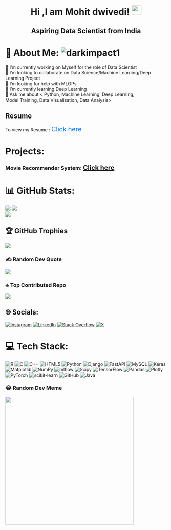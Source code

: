 <h1 align="center" > Hi ,I am Mohit dwivedi! <img src="https://raw.githubusercontent.com/debdutgoswami/debdutgoswami/master/assets/gifs/Hi.gif" width="30px"> </h1>
<h2 align="center">Aspiring Data Scientist from India</h2>

# 💫 About Me:                                 <img src="https://komarev.com/ghpvc/?username=darkimpact1&label=Profile%20views&color=0e75b6&style=flat" alt="darkimpact1" /> 
🔭 I’m currently working on Myself for the role of Data Scientist <br>👯 I’m looking to collaborate on Data Science/Machine Learning/Deep Learning Project<br>🤝 I’m looking for help with MLOPs<br>🌱 I’m currently learning Deep Learning<br>💬 Ask me about < Python, Machine Learning, Deep Learning,<br>Model Training, Data Visualisation, Data Analysis><br>

## Resume
To view my Resume : <a href="https://drive.google.com/file/d/12-j7yIfVLb_2Q-OoqcT4ItyKv15HvOhC/view" target="_blank" style="font-size: 20px; text-decoration: none; color: #007bff;">Click here </a> 




# Projects: 
<h3>Movie Recommender System:   <a href="https://mltrainedmodel-mohit-dwivedi.streamlit.app" style="font-size: 20px;">Click here </a>
</h3>


# 📊 GitHub Stats:
![](https://github-readme-stats.vercel.app/api?username=DarkImpact1&theme=radical&hide_border=false&include_all_commits=false&count_private=false)
![](https://github-readme-streak-stats.herokuapp.com/?user=DarkImpact1&theme=radical&hide_border=false)<br>
![](https://github-readme-stats.vercel.app/api/top-langs/?username=DarkImpact1&theme=radical&hide_border=false&include_all_commits=false&count_private=false&layout=compact)

## 🏆 GitHub Trophies
![](https://github-profile-trophy.vercel.app/?username=DarkImpact1&theme=radical&no-frame=false&no-bg=false&margin-w=4)

### ✍️ Random Dev Quote
![](https://quotes-github-readme.vercel.app/api?type=horizontal&theme=radical)

### 🔝 Top Contributed Repo
![](https://github-contributor-stats.vercel.app/api?username=DarkImpact1&limit=5&theme=dark&combine_all_yearly_contributions=true)

## 🌐 Socials:
[![Instagram](https://img.shields.io/badge/Instagram-%23E4405F.svg?logo=Instagram&logoColor=white)](https://instagram.com/dmohit13) [![LinkedIn](https://img.shields.io/badge/LinkedIn-%230077B5.svg?logo=linkedin&logoColor=white)](https://linkedin.com/in/mohit-dwivedi13) [![Stack Overflow](https://img.shields.io/badge/-Stackoverflow-FE7A16?logo=stack-overflow&logoColor=white)](https://stackoverflow.com/users/20854849) [![X](https://img.shields.io/badge/X-black.svg?logo=X&logoColor=white)](https://x.com/dmohit013) 

# 💻 Tech Stack:
![R](https://img.shields.io/badge/r-%23276DC3.svg?style=plastic&logo=r&logoColor=white) ![C](https://img.shields.io/badge/c-%2300599C.svg?style=plastic&logo=c&logoColor=white) ![C++](https://img.shields.io/badge/c++-%2300599C.svg?style=plastic&logo=c%2B%2B&logoColor=white) ![HTML5](https://img.shields.io/badge/html5-%23E34F26.svg?style=plastic&logo=html5&logoColor=white) ![Python](https://img.shields.io/badge/python-3670A0?style=plastic&logo=python&logoColor=ffdd54) ![Django](https://img.shields.io/badge/django-%23092E20.svg?style=plastic&logo=django&logoColor=white) ![FastAPI](https://img.shields.io/badge/FastAPI-005571?style=plastic&logo=fastapi) ![MySQL](https://img.shields.io/badge/mysql-4479A1.svg?style=plastic&logo=mysql&logoColor=white) ![Keras](https://img.shields.io/badge/Keras-%23D00000.svg?style=plastic&logo=Keras&logoColor=white) ![Matplotlib](https://img.shields.io/badge/Matplotlib-%23ffffff.svg?style=plastic&logo=Matplotlib&logoColor=black) ![NumPy](https://img.shields.io/badge/numpy-%23013243.svg?style=plastic&logo=numpy&logoColor=white) ![mlflow](https://img.shields.io/badge/mlflow-%23d9ead3.svg?style=plastic&logo=numpy&logoColor=blue) ![Scipy](https://img.shields.io/badge/SciPy-%230C55A5.svg?style=plastic&logo=scipy&logoColor=%white) ![TensorFlow](https://img.shields.io/badge/TensorFlow-%23FF6F00.svg?style=plastic&logo=TensorFlow&logoColor=white) ![Pandas](https://img.shields.io/badge/pandas-%23150458.svg?style=plastic&logo=pandas&logoColor=white) ![Plotly](https://img.shields.io/badge/Plotly-%233F4F75.svg?style=plastic&logo=plotly&logoColor=white) ![PyTorch](https://img.shields.io/badge/PyTorch-%23EE4C2C.svg?style=plastic&logo=PyTorch&logoColor=white) ![scikit-learn](https://img.shields.io/badge/scikit--learn-%23F7931E.svg?style=plastic&logo=scikit-learn&logoColor=white) ![GitHub](https://img.shields.io/badge/github-%23121011.svg?style=plastic&logo=github&logoColor=white) ![Java](https://img.shields.io/badge/java-%23ED8B00.svg?style=plastic&logo=openjdk&logoColor=white)


### 😂 Random Dev Meme
<img src='https://memer-new.vercel.app/' style="height: 400px;"/>




